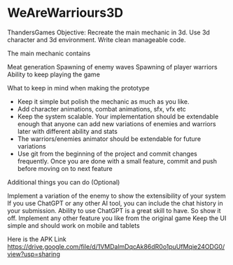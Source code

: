 # WeAreWarriours3D
 ThandersGames
Objective: Recreate the main mechanic in 3d. Use 3d character and 3d environment. Write clean manageable code.

 

The main mechanic contains

Meat generation
Spawning of enemy waves
Spawning of player warriors
Ability to keep playing the game

What to keep in mind when making the prototype

* Keep it simple but polish the mechanic as much as you like. 
* Add character animations, combat animations, sfx, vfx etc
* Keep the system scalable. Your implementation should be extendable enough that anyone can add new variations of enemies and warriors later with different ability and stats
* The warriors/enemies animator should be extendable for future variations
* Use git from the beginning of the project and commit changes frequently. Once you are done with a small feature, commit and push before moving on to next feature

Additional things you can do (Optional)

Implement a variation of the enemy to show the extensibility of your system
If you use ChatGPT or any other AI tool, you can include the chat history in your submission. Ability to use ChatGPT is a great skill to have. So show it off.
Implement any other feature you like from the original game
Keep the UI simple and should work on mobile and tablets

Here is the APK Link https://drive.google.com/file/d/1VMDalmDqcAk86dR0o1puUfMqie24ODG0/view?usp=sharing
